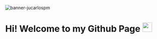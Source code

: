 ![banner-jucarlospm](https://user-images.githubusercontent.com/67056384/168215461-5529f125-7f8b-4ba3-83d2-a200ca89c99c.jpg)
<h1> Hi! Welcome to my Github Page <img src="https://user-images.githubusercontent.com/67056384/168215036-68d972d2-51aa-45aa-b8b5-723dd0ba5b3a.png" width="30"/></h1>


